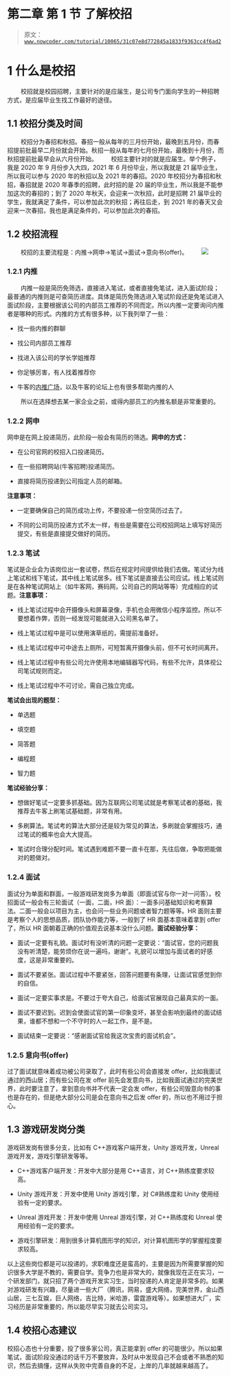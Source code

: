 # 第二章 第 1 节 了解校招

> 原文：[`www.nowcoder.com/tutorial/10065/31c07e8d772845a1833f9363cc4f6ad2`](https://www.nowcoder.com/tutorial/10065/31c07e8d772845a1833f9363cc4f6ad2)

# 1 什么是校招

        校招就是校园招聘，主要针对的是应届生，是公司专门面向学生的一种招聘方式，是应届毕业生找工作最好的途径。

## 1.1 校招分类及时间

        校招分为春招和秋招。春招一般从每年的三月份开始，最晚到五月份，而春招提前批最早二月份就会开始。秋招一般从每年的七月份开始，最晚到十月份，而秋招提前批最早会从六月份开始。        校招主要针对的就是应届生。举个例子，我是 2020 年 9 月份步入大四，2021 年 6 月份毕业，所以我就是 21 届毕业生，所以我可以参与 2020 年的秋招以及 2021 年的春招。2020 年校招分为春招和秋招，春招就是 2020 年春季的招聘，此时招的是 20 届的毕业生，所以我是不能参加这次的春招的；到了 2020 年秋天，会迎来一次秋招，此时是招聘 21 届毕业的学生，我就满足了条件，可以参加此次的秋招；再往后走，到 2021 年的春天又会迎来一次春招，我也是满足条件的，可以参加此次的春招。

## 1.2 校招流程

        校招的主要流程是：内推→网申→笔试→面试→意向书(offer)。        ![](img/d0af06401eed54c7b314f6c859ddd660.png)

### 1.2.1 内推

        内推一般是简历免筛选，直接进入笔试，或者直接免笔试，进入面试阶段；最普通的内推则是可查简历进度。具体是简历免筛选进入笔试阶段还是免笔试进入面试阶段，主要根据该公司的内部员工推荐的不同而定。所以内推一定要询问内推者是哪种的形式。内推的方式有很多种，以下我列举了一些：

*   找一些内推的群聊

*   找公司内部员工推荐

*   找进入该公司的学长学姐推荐

*   你足够厉害，有人找着推荐你

*   牛客的[内推广场](https://www.nowcoder.com/discuss/referral/all/index)，以及牛客的论坛上也有很多帮助内推的人

        所以在选择想去某一家企业之前，或得内部员工的内推名额是非常重要的。

### 1.2.2 网申

网申是在网上投递简历，此阶段一般会有简历的筛选。**网申的方式：**

*   在公司官网的校招入口投递简历。

*   在一些招聘网站(牛客招聘)投递简历。

*   直接将简历投递到公司指定人员的邮箱。

**注意事项：**

*   一定要确保自己的简历成功上传，不要投递一份空简历过去了。

*   不同的公司简历投递方式不太一样，有些是需要在公司校招网站上填写好简历提交，有些是直接提交做好的简历。

### 1.2.3 笔试

笔试是企业会为该岗位出一套试卷，然后在规定时间提供给我们去做。笔试分为线上笔试和线下笔试，其中线上笔试居多。线下笔试是直接去公司应试。线上笔试则是在各种笔试网站上（如牛客网，赛码网，公司自己的网站等等）完成相应的试题。**注意事项：**

*   线上笔试过程中会开摄像头和屏幕录像，手机也会用微信小程序监控。所以不要想着作弊，否则一经发现可能就进入公司黑名单了。

*   线上笔试过程中是可以使用演草纸的，需提前准备好。

*   线上笔试过程中可中途去上厕所，可短暂离开摄像头前，但不可长时间离开。

*   线上笔试过程中有些公司允许使用本地编辑器写代码，有些不允许，具体视公司笔试规则而定。

*   线上笔试过程中不可讨论，需自己独立完成。

**笔试会出现的题型：**

*   单选题

*   填空题

*   简答题

*   编程题

*   智力题

**笔试经验分享：**

*   想做好笔试一定要多抓基础。因为互联网公司笔试就是考察笔试者的基础，我推荐去牛客上刷笔试基础题，非常有用。

*   多刷算法。笔试考的算法大部分还是较为常见的算法，多刷就会掌握技巧，通过笔试的概率也会大大提高。

*   笔试时合理分配时间。笔试遇到难题不要一直卡在那，先往后做，争取把能做对的题做对。

### 1.2.4 面试

面试分为单面和群面，一般游戏研发岗多为单面（即面试官与你一对一问答）。校招面试一般会有三轮面试（一面，二面，HR 面）：一面多问基础知识和考察算法。二面一般会以项目为主，也会问一些业务问题或者智力题等等。HR 面则主要是考察个人的思想品质，团队协作能力等，一般到了 HR 面基本意味着拿到 offer 了，所以 HR 面朝着正确的价值观去说基本没什么问题。**面试经验分享：**

*   面试一定要有礼貌。面试时有没听清的问题一定要说：“面试官，您的问题我没有听清楚，能劳烦你在说一遍吗，谢谢”。礼貌可以增加与面试者的好感度，这是非常重要的。

*   面试不要紧张。面试过程中不要紧张，回答问题要有条理，让面试官感觉到你的自信。

*   面试一定要实事求是。不要过于夸大自己，给面试官展现自己最真实的一面。

*   面试不要迟到。迟到会使面试官的第一印象变坏，甚至会影响到最终的面试结果，谁都不想和一个不守时的人一起工作，是不是。

*   面试结束一定要说：“感谢面试官给我这次宝贵的面试机会”。

### 1.2.5 意向书(offer)

过了面试就意味着成功被公司录取了，此时有些公司会直接发 offer，比如我面试通过的西山居；而有些公司在发 offer 前先会发意向书，比如我面试通过的完美世界，此时要注意了，拿到意向书并不代表一定会发 offer，有些公司毁意向书的事也是存在的，但是绝大部分公司是会在意向书之后发 offer 的，所以也不用过于担心。

## 1.3 游戏研发岗分类

游戏研发岗有很多分支，比如有 C++游戏客户端开发，Unity 游戏开发，Unreal 游戏开发，游戏引擎研发等等。

*   C++游戏客户端开发：开发中大部分是用 C++语言，对 C++熟练度要求较高。

*   Unity 游戏开发：开发中使用 Unity 游戏引擎，对 C#熟练度和 Unity 使用经验有一定的要求。

*   Unreal 游戏开发：开发中使用 Unreal 游戏引擎，对 C++熟练度和 Unreal 使用经验有一定的要求。

*   游戏引擎研发：用到很多计算机图形学的知识，对计算机图形学的掌握程度要求较高。

以上这些岗位都是可以投递的，求职难度还是蛮高的，主要是因为所需要掌握的知识很多大学是不教的，需要自学。竞争力也是非常大的，就像我现在正在实习，一个研发部门，就只招了两个游戏开发实习生，当时投递的人肯定是非常多的。如果对游戏研发有兴趣，尽量进一些大厂（腾讯，网易，盛大网络，完美世界，金山西山居，三七互娱，巨人网络，吉比特，米哈游，雷霆游戏等）。如果想进大厂，实习经历是非常重要的，所以能尽早实习就去公司实习。

## 1.4 校招心态建议

校招心态也十分重要，投了很多家公司，真正能拿到 offer 的可能很少。所以如果笔试，面试阶段没通过的话千万不要放弃，及时从中发现自己不会或者不熟悉的知识，然后去搞懂，这样从失败中完善自身的不足，上岸的几率就越来越高了。